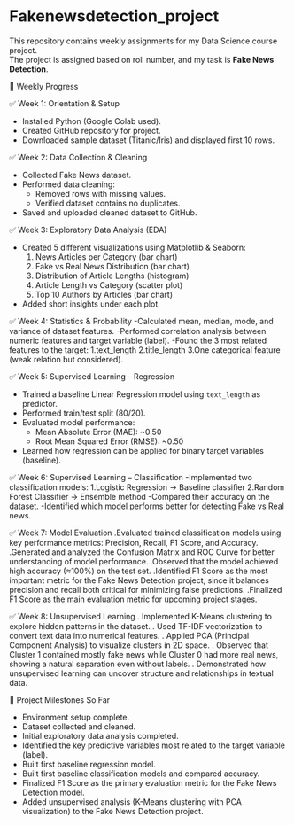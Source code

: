 # Fakenewsdetection_project
This repository contains weekly assignments for my Data Science course project.  
The project is assigned based on roll number, and my task is **Fake News Detection**.

📅 Weekly Progress

 ✅ Week 1: Orientation & Setup
- Installed Python (Google Colab used).  
- Created GitHub repository for project.  
- Downloaded sample dataset (Titanic/Iris) and displayed first 10 rows.  

✅ Week 2: Data Collection & Cleaning
- Collected Fake News dataset.  
- Performed data cleaning:
  - Removed rows with missing values.  
  - Verified dataset contains no duplicates.  
- Saved and uploaded cleaned dataset to GitHub.  

 ✅ Week 3: Exploratory Data Analysis (EDA)
- Created 5 different visualizations using Matplotlib & Seaborn:
  1. News Articles per Category (bar chart)  
  2. Fake vs Real News Distribution (bar chart)  
  3. Distribution of Article Lengths (histogram)  
  4. Article Length vs Category (scatter plot)  
  5. Top 10 Authors by Articles (bar chart)  
- Added short insights under each plot.

✅ Week 4: Statistics & Probability
-Calculated mean, median, mode, and variance of dataset features.
-Performed correlation analysis between numeric features and target variable (label).
-Found the 3 most related features to the target:
1.text_length
2.title_length
3.One categorical feature (weak relation but considered).

✅ Week 5: Supervised Learning – Regression
- Trained a baseline Linear Regression model using `text_length` as predictor.  
- Performed train/test split (80/20).  
- Evaluated model performance:  
  - Mean Absolute Error (MAE): ~0.50  
  - Root Mean Squared Error (RMSE): ~0.50  
- Learned how regression can be applied for binary target variables (baseline). 

 ✅ Week 6: Supervised Learning – Classification
-Implemented two classification models:
1.Logistic Regression → Baseline classifier
2.Random Forest Classifier → Ensemble method
-Compared their accuracy on the dataset.
-Identified which model performs better for detecting Fake vs Real news.

 ✅ Week 7: Model Evaluation
.Evaluated trained classification models using key performance metrics: Precision, Recall, F1 Score, and Accuracy.
.Generated and analyzed the Confusion Matrix and ROC Curve for better understanding of model performance.
.Observed that the model achieved high accuracy (≈100%) on the test set.
.Identified F1 Score as the most important metric for the Fake News Detection project, since it balances precision and recall  both critical for minimizing false predictions.
.Finalized F1 Score as the main evaluation metric for upcoming project stages.

✅ Week 8: Unsupervised Learning
. Implemented K-Means clustering to explore hidden patterns in the dataset.
. Used TF-IDF vectorization to convert text data into numerical features.
. Applied PCA (Principal Component Analysis) to visualize clusters in 2D space.
. Observed that Cluster 1 contained mostly fake news while Cluster 0 had more real news, showing a natural separation even      without labels.
. Demonstrated how unsupervised learning can uncover structure and relationships in textual data.

 📌 Project Milestones So Far
- Environment setup complete.  
- Dataset collected and cleaned.  
- Initial exploratory data analysis completed.  
- Identified the key predictive variables most related to the target variable (label).
- Built first baseline regression model.
- Built first baseline classification models and compared accuracy.
- Finalized F1 Score as the primary evaluation metric for the Fake News Detection model.
- Added unsupervised analysis (K-Means clustering with PCA visualization) to the Fake News Detection project.
